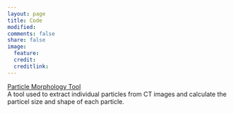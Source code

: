 ```yaml
---
layout: page
title: Code
modified: 
comments: false
share: false
image:
  feature: 
  credit: 
  creditlink: 
---
```


[Particle Morphology Tool]()  
A tool used to extract individual particles from CT images and calculate the particel size and shape of each particle.

